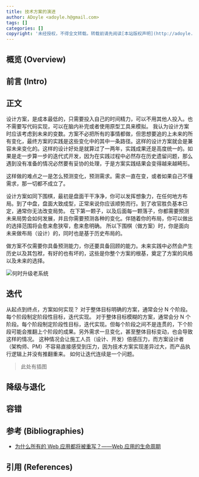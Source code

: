 ```yaml
---
title: 技术方案的演进
author: ADoyle <adoyle.h@gmail.com>
tags: []
categories: []
copyright: '未经授权，不得全文转载。转载前请先阅读[本站版权声明](http://adoyle.me/blog/copyright.html)'
---
```


## 概览 (Overview)
## 前言 (Intro)


<!-- more -->

## 正文

设计方案，是成本最低的，只需要投入自己的时间精力，可以不用其他人投入。也不需要写代码实现，可以在脑内补完或者使用原型工具来模拟。
我认为设计方案时应该考虑到未来的变数。方案不必把所有的事情都做，但思想要追的上未来的所有变化，最终方案的实践是这些变化中的其中一条路径。这样的设计方案就会是兼容未来变化的。这样的设计好处是就算过了一两年，实践成果还是高度统一的。如果是走一步算一步的迭代式开发，因为在实践过程中必然存在历史遗留问题，那么遇到没有准备的情况必然要有妥协的处理，于是方案实践结果会变得越来越畸形。

这样做的难点之一是怎么预测变化，预测需求。需求一直在变，或者如果自己不懂需求，那一切都不成立了。

设计方案如同下围棋，最初是盘面干干净净，你可以发挥想象力，在任何地方布局。到了中盘，盘面大致成型，正常来说你应该顺势而行。到了收官胜负基本已定，通常你无法改变局势。
在下第一颗子，以及后面每一颗落子，你都需要预测未来局势会如何发展，并且你需要预测各种的变化。伴随着你的布局，你可以做出的选择范围将会愈来愈狭窄，愈来愈明确。
所以下围棋（做方案）时，你是面向未来做布局（设计）的，同时也是基于历史布局的。

做方案不仅需要你具备预测能力，你还要具备回顾的能力。未来实践中必然会产生历史以及其包袱，有好的也有坏的，这些是你整个方案的根基，奠定了方案的风格以及未来的选择。

![何时升级老系统](https://pic1.zhimg.com/v2-e832d8f7ebbfa91b42d75978d3d20533_r.jpg)

## 迭代

从起点到终点，方案如何实现？
对于整体目标明确的方案，通常会分 N 个阶段。每个阶段制定阶段性目标，迭代实现。
对于整体目标模糊的方案，通常会分 N 个阶段。每个阶段制定阶段性目标，迭代实现。但每个阶段之间不是连贯的，下个阶段可能会推翻上个阶段的成果。另外需求一旦变化，甚至整体目标变动，也会导致这样的情况。
这种情况会让施工人员（设计、开发）倍感压力，而方案设计者（架构师、PM）不容易直接感受到压力，因为技术方案实现差异过大，而产品执行逻辑上并没有推翻重来。
如何让迭代连续是一个问题。

>此处有插图

## 降级与退化

## 容错


## 参考 (Bibliographies)

- [为什么所有的 Web 应用都将被重写？——Web 应用的生命周期][B1]

## 引用 (References)

[^1]: [][R1]


<!-- 以下是相关链接 -->

[R1]: <url> "备注"

[B1]: https://zhuanlan.zhihu.com/p/27325466

